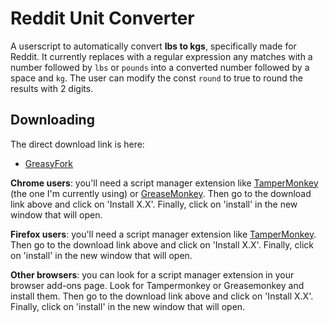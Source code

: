 # Reddit Unit Converter
A userscript to automatically convert **lbs to kgs**, specifically made for Reddit. It currently replaces with a regular expression any matches with a number followed by `lbs` or `pounds` into a converted number followed by a space and `kg`. The user can modify the const `round` to true to round the results with 2 digits.

## Downloading
The direct download link is here:

* [GreasyFork](https://greasyfork.org/en/scripts/378593-reddit-unit-converter)

**Chrome users**: you'll need a script manager extension like [TamperMonkey](https://addons.mozilla.org/en-US/firefox/addon/tampermonkey/) (the one I'm currently using) or [GreaseMonkey](https://addons.mozilla.org/en-US/firefox/addon/greasemonkey/). Then go to the download link above and click on 'Install X.X'. Finally, click on 'install' in the new window that will open.

**Firefox users**: you'll need a script manager extension like [TamperMonkey](https://chrome.google.com/webstore/detail/tampermonkey/dhdgffkkebhmkfjojejmpbldmpobfkfo?hl=en). Then go to the download link above and click on 'Install X.X'. Finally, click on 'install' in the new window that will open.

**Other browsers**: you can look for a script manager extension in your browser add-ons page. Look for Tampermonkey or Greasemonkey and install them. Then go to the download link above and click on 'Install X.X'. Finally, click on 'install' in the new window that will open.
